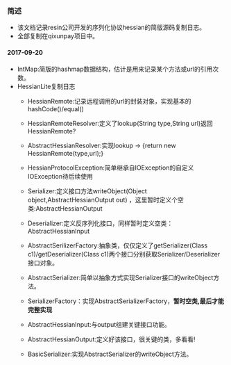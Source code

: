###  简述
* 该文档记录resin公司开发的序列化协议hessian的简版源码复制日志。
* 全部复制在qixunpay项目中。

#### 2017-09-20
* IntMap:简版的hashmap数据结构，估计是用来记录某个方法或url的引用次数。
* HessianLite复制日志
    * HessianRemote:记录远程调用的url的封装对象，实现基本的hashCode()/equal()
    * HessianRemoteResolver:定义了lookup(String type,String url)返回HessianRemote?
    * AbstractHessianResolver:实现lookup -> {return new HessianRemote(type,url);}
    * HessianProtocolException:简单继承自IOException的自定义IOException待后续使用

    * Serializer:定义接口方法writeObject(Object object,AbstractHessianOutput out) ，这里暂时定义个空类:AbstractHessianOutput
    * Deserializer:定义反序列化接口，同样暂时定义空类：AbstractHessianInput

    * AbstractSerilizerFactory:抽象类，仅仅定义了getSerializer(Class c1)/getDeserializer(Class c1)两个接口分别获取Serializer/Deserializer接口对象。
    * AbstractSerializer:简单以抽象方式实现Serializer接口的writeObject方法。
    * SerializerFactory：实现AbstractSerializerFactory，**暂时空类,最后才能完整实现**

    * AbstractHessianInput:与output组建关键接口功能。
    * AbstractHessianOutput:定义好该接口，很关键的类，多看看!

    * BasicSerializer:实现AbstractSerializer的writeObject方法。
